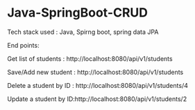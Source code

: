 # Java-SpringBoot-CRUD

Tech stack used : Java, Spirng boot, spring data JPA

End points:

Get list of students : http://localhost:8080/api/v1/students

Save/Add new student : http://localhost:8080/api/v1/students

Delete a student by ID : http://localhost:8080/api/v1/students/4

Update a student by ID:http://localhost:8080/api/v1/students/2
